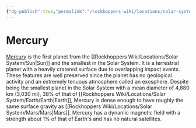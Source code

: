 ```yaml
---
{"dg-publish":true,"permalink":"/rockhoppers-wiki/locations/solar-system/mercury/","tags":["Wiki","Solar_System","Mercury"]}
---
```


# Mercury

[Mercury](https://en.wikipedia.org/wiki/Mercury_(planet)) is the first planet from the [[Rockhoppers Wiki/Locations/Solar System/Sun\|Sun]] and the smallest in the Solar System. It is a terrestrial planet with a heavily cratered surface due to overlapping impact events. These features are well preserved since the planet has no geological activity and an extremely tenuous atmosphere called an exosphere. Despite being the smallest planet in the Solar System with a mean diameter of 4,880 km (3,030 mi), 38% of that of [[Rockhoppers Wiki/Locations/Solar System/Earth/Earth\|Earth]], Mercury is dense enough to have roughly the same surface gravity as [[Rockhoppers Wiki/Locations/Solar System/Mars/Mars\|Mars]]. Mercury has a dynamic magnetic field with a strength about 1% of that of Earth's and has no natural satellites.